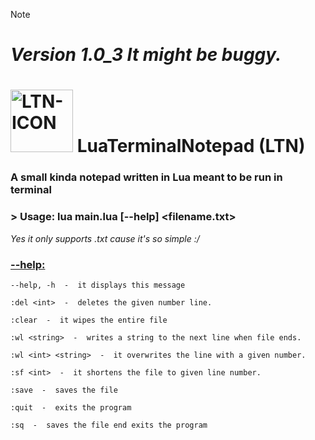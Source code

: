 > [!NOTE]
> # ***Version 1.0_3 It might be buggy.***

# <img src="https://github.com/user-attachments/assets/07853311-6e82-488c-866f-41d8c922bdac" alt="LTN-ICON" width="100"> LuaTerminalNotepad (LTN)
### A small kinda notepad written in Lua meant to be run in terminal

### > Usage: lua main.lua [--help] <filename.txt>
*Yes it only supports .txt cause it's so simple :/*


### <ins>--help:</ins>
    --help, -h  -  it displays this message

    :del <int>  -  deletes the given number line.

    :clear  -  it wipes the entire file

    :wl <string>  -  writes a string to the next line when file ends.

    :wl <int> <string>  -  it overwrites the line with a given number.

    :sf <int>  -  it shortens the file to given line number.

    :save  -  saves the file

    :quit  -  exits the program

    :sq  -  saves the file end exits the program
